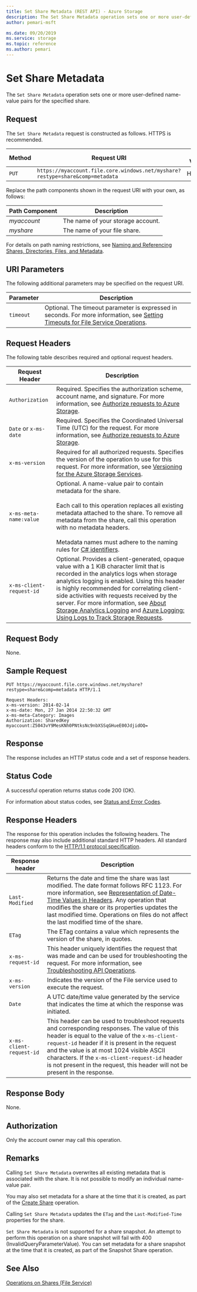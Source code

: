 ```yaml
---
title: Set Share Metadata (REST API) - Azure Storage
description: The Set Share Metadata operation sets one or more user-defined name-value pairs for the specified share.
author: pemari-msft

ms.date: 09/20/2019
ms.service: storage
ms.topic: reference
ms.author: pemari
---
```


# Set Share Metadata

The `Set Share Metadata` operation sets one or more user-defined name-value pairs for the specified share.  
  
## Request  
 The `Set Share Metadata` request is constructed as follows. HTTPS is recommended.  
  
|Method|Request URI|HTTP Version|  
|------------|-----------------|------------------|  
|`PUT`|`https://myaccount.file.core.windows.net/myshare?restype=share&comp=metadata`|HTTP/1.1|  
  
 Replace the path components shown in the request URI with your own, as follows:  
  
|Path Component|Description|  
|--------------------|-----------------|  
|*myaccount*|The name of your storage account.|  
|*myshare*|The name of your file share.|  
  
 For details on path naming restrictions, see [Naming and Referencing Shares, Directories, Files, and Metadata](Naming-and-Referencing-Shares--Directories--Files--and-Metadata.md).  
  
## URI Parameters  
 The following additional parameters may be specified on the request URI.  
  
|Parameter|Description|  
|---------------|-----------------|  
|`timeout`|Optional. The timeout parameter is expressed in seconds. For more information, see [Setting Timeouts for File Service Operations](Setting-Timeouts-for-File-Service-Operations.md).|
  
## Request Headers  
 The following table describes required and optional request headers.  
  
|Request Header|Description|  
|--------------------|-----------------|  
|`Authorization`|Required. Specifies the authorization scheme, account name, and signature. For more information, see [Authorize requests to Azure Storage](authorize-requests-to-azure-storage.md).|  
|`Date` or `x-ms-date`|Required. Specifies the Coordinated Universal Time (UTC) for the request. For more information, see [Authorize requests to Azure Storage](authorize-requests-to-azure-storage.md).|  
|`x-ms-version`|Required for all authorized requests. Specifies the version of the operation to use for this request. For more information, see [Versioning for the Azure Storage Services](Versioning-for-the-Azure-Storage-Services.md).|  
|`x-ms-meta-name:value`|Optional. A name-value pair to contain metadata for the share.<br /><br /> Each call to this operation replaces all existing metadata attached to the share. To remove all metadata from the share, call this operation with no metadata headers.<br /><br /> Metadata names must adhere to the naming rules for [C# identifiers](https://docs.microsoft.com/dotnet/csharp/language-reference).|
|`x-ms-client-request-id`|Optional. Provides a client-generated, opaque value with a 1 KiB character limit that is recorded in the analytics logs when storage analytics logging is enabled. Using this header is highly recommended for correlating client-side activities with requests received by the server. For more information, see [About Storage Analytics Logging](About-Storage-Analytics-Logging.md) and [Azure Logging: Using Logs to Track Storage Requests](https://blogs.msdn.com/b/windowsazurestorage/archive/2011/08/03/windows-azure-storage-logging-using-logs-to-track-storage-requests.aspx).|    
  
## Request Body  
 None.  
  
## Sample Request  
  
```  
PUT https://myaccount.file.core.windows.net/myshare?restype=share&comp=metadata HTTP/1.1  
  
Request Headers:  
x-ms-version: 2014-02-14  
x-ms-date: Mon, 27 Jan 2014 22:50:32 GMT  
x-ms-meta-Category: Images  
Authorization: SharedKey myaccount:Z5043vY9MesKNh0PNtksNc9nbXSSqGHueE00JdjidOQ=  
```  
  
## Response  
 The response includes an HTTP status code and a set of response headers.  
  
## Status Code  
 A successful operation returns status code 200 (OK).  
  
 For information about status codes, see [Status and Error Codes](Status-and-Error-Codes2.md).  
  
## Response Headers  
 The response for this operation includes the following headers. The response may also include additional standard HTTP headers. All standard headers conform to the [HTTP/1.1 protocol specification](https://go.microsoft.com/fwlink/?LinkId=73147).  
  
|Response header|Description|  
|---------------------|-----------------|  
|`Last-Modified`|Returns the date and time the share was last modified. The date format follows RFC 1123. For more information, see [Representation of Date-Time Values in Headers](Representation-of-Date-Time-Values-in-Headers.md). Any operation that modifies the share or its properties updates the last modified time. Operations on files do not affect the last modified time of the share.|  
|`ETag`|The ETag contains a value which represents the version of the share, in quotes.|  
|`x-ms-request-id`|This header uniquely identifies the request that was made and can be used for troubleshooting the request. For more information, see [Troubleshooting API Operations](Troubleshooting-API-Operations.md).|  
|`x-ms-version`|Indicates the version of the File service used to execute the request.|  
|`Date`|A UTC date/time value generated by the service that indicates the time at which the response was initiated.|
|`x-ms-client-request-id`|This header can be used to troubleshoot requests and corresponding responses. The value of this header is equal to the value of the `x-ms-client-request-id` header if it is present in the request and the value is at most 1024 visible ASCII characters. If the `x-ms-client-request-id` header is not present in the request, this header will not be present in the response.|   
  
## Response Body  
 None.  
  
## Authorization  
 Only the account owner may call this operation.  
  
## Remarks  
 Calling `Set Share Metadata` overwrites all existing metadata that is associated with the share. It is not possible to modify an individual name-value pair.  
  
 You may also set metadata for a share at the time that it is created, as part of the [Create Share](Create-Share.md) operation.  
  
 Calling `Set Share Metadata` updates the `ETag` and the `Last-Modified-Time` properties for the share.  
  
 `Set Share Metadata` is not supported for a share snapshot. An attempt to perform this operation on a share snapshot will fail with 400 (InvalidQueryParameterValue). You can set metadata for a share snapshot at the time that it is created, as part of the Snapshot Share operation.
## See Also  
 [Operations on Shares (File Service)](Operations-on-Shares--File-Service-.md)
